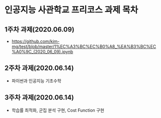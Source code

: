 # 인공지능 사관학교 프리코스 과제 목차

## 1주차 과제(2020.06.09)
* https://github.com/kim-mg/test/blob/master/1%EC%A3%BC%EC%B0%A8_%EA%B3%BC%EC%A0%9C_(2020_06_09).ipynb
## 2주차 과제(2020.06.14)
* 파이썬과 인공지능 기초수학
## 3주차 과제(2020.06.14)
* 학습률 최적화, 군집 분석 구현, Cost Function 구현
